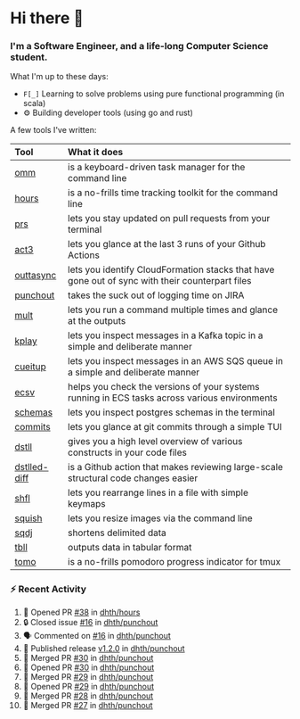 Hi there 👋
===

### I'm a Software Engineer, and a life-long Computer Science student.


What I'm up to these days:

- `F[_]` Learning to solve problems using pure functional programming (in scala)
- ⚙️ Building developer tools (using go and rust)

A few tools I've written:

| Tool                                                        | What it does                                                                                    |
|:------------------------------------------------------------|:------------------------------------------------------------------------------------------------|
| [omm](https://github.com/dhth/omm)                          | is a keyboard-driven task manager for the command line                                          |
| [hours](https://github.com/dhth/hours)                      | is a no-frills time tracking toolkit for the command line                                       |
| [prs](https://github.com/dhth/prs)                          | lets you stay updated on pull requests from your terminal                                       |
| [act3](https://github.com/dhth/act3)                        | lets you glance at the last 3 runs of your Github Actions                                       |
| [outtasync](https://github.com/dhth/outtasync)              | lets you identify CloudFormation stacks that have gone out of sync with their counterpart files |
| [punchout](https://github.com/dhth/punchout)                | takes the suck out of logging time on JIRA                                                      |
| [mult](https://github.com/dhth/mult)                        | lets you run a command multiple times and glance at the outputs                                 |
| [kplay](https://github.com/dhth/kplay)                      | lets you inspect messages in a Kafka topic in a simple and deliberate manner                    |
| [cueitup](https://github.com/dhth/cueitup)                  | lets you inspect messages in an AWS SQS queue in a simple and deliberate manner                 |
| [ecsv](https://github.com/dhth/ecsv)                        | helps you check the versions of your systems running in ECS tasks across various environments   |
| [schemas](https://github.com/dhth/schemas)                  | lets you inspect postgres schemas in the terminal                                               |
| [commits](https://github.com/dhth/commits)                  | lets you glance at git commits through a simple TUI                                             |
| [dstll](https://github.com/dhth/dstll)                      | gives you a high level overview of various constructs in your code files                        |
| [dstlled-diff](https://github.com/dhth/dstlled-diff-action) | is a Github action that makes reviewing large-scale structural code changes easier              |
| [shfl](https://github.com/dhth/shfl)                        | lets you rearrange lines in a file with simple keymaps                                          |
| [squish](https://github.com/dhth/squish)                    | lets you resize images via the command line                                                     |
| [sqdj](https://github.com/dhth/sqdj)                        | shortens delimited data                                                                         |
| [tbll](https://github.com/dhth/tbll)                        | outputs data in tabular format                                                                  |
| [tomo](https://github.com/dhth/tomo)                        | is a no-frills pomodoro progress indicator for tmux                                             |

### :zap: Recent Activity

<!--START_SECTION:activity-->
1. 💪 Opened PR [#38](https://github.com/dhth/hours/pull/38) in [dhth/hours](https://github.com/dhth/hours)
2. 🔒 Closed issue [#16](https://github.com/dhth/punchout/issues/16) in [dhth/punchout](https://github.com/dhth/punchout)
3. 🗣 Commented on [#16](https://github.com/dhth/punchout/issues/16#issuecomment-2596236559) in [dhth/punchout](https://github.com/dhth/punchout)
4. 🚀 Published release [v1.2.0](https://github.com/dhth/punchout/releases/tag/v1.2.0) in [dhth/punchout](https://github.com/dhth/punchout)
5. 🎉 Merged PR [#30](https://github.com/dhth/punchout/pull/30) in [dhth/punchout](https://github.com/dhth/punchout)
6. 💪 Opened PR [#30](https://github.com/dhth/punchout/pull/30) in [dhth/punchout](https://github.com/dhth/punchout)
7. 🎉 Merged PR [#29](https://github.com/dhth/punchout/pull/29) in [dhth/punchout](https://github.com/dhth/punchout)
8. 💪 Opened PR [#29](https://github.com/dhth/punchout/pull/29) in [dhth/punchout](https://github.com/dhth/punchout)
9. 🎉 Merged PR [#28](https://github.com/dhth/punchout/pull/28) in [dhth/punchout](https://github.com/dhth/punchout)
10. 🎉 Merged PR [#27](https://github.com/dhth/punchout/pull/27) in [dhth/punchout](https://github.com/dhth/punchout)
<!--END_SECTION:activity-->
